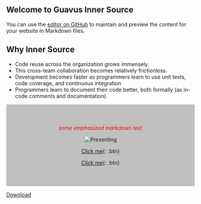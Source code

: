 ## Welcome to Guavus Inner Source 
You can use the [editor on GitHub](https://github.com/jyotsna-talwani-guavus/jyotsna-talwani-guavus.github.io/edit/master/README.md) to maintain and preview the content for your website in Markdown files.

## Why Inner Source

* Code reuse across the organization grows immensely.
* This cross-team collaboration becomes relatively frictionless. 
* Development becomes faster as programmers learn to use unit tests, code coverage, and continuous integration
* Programmers learn to document their code better, both formally (as in-code comments and documentation) 

<div style="background-color:rgb(192, 192, 192); text-align:center; vertical-align: middle; padding:40px 0;">


<span style="color:red"> *some emphasized markdown text* </span>

![Presenting](https://www.google.co.in/url?sa=i&source=images&cd=&cad=rja&uact=8&ved=2ahUKEwjIm6DupJrcAhVKP48KHf10BQ4QjRx6BAgBEAU&url=https%3A%2F%2Fguavus.com%2Fproducts%2Fguavus-reflex-platform%2F&psig=AOvVaw3aFpx7xUZ1JrVrg5V_lXmI&ust=1531509816776388)

<!-- background: #f39b12 -->
<!-- color: #fff -->
<!-- font: frutiger -->

[Click me](http://techpubs.ggn.in.guavus.com/OnlineHelp/ReflexPlatform/Launch%20Dashboard/Index.html){: .btn}

[Click me](https://github.com/Guavus/tp-demo){: .btn}
 </div>

<a href="https://github.com/pages-themes/time-machine/zipball/master" class="download-button zip"><span>Download</span></a>

